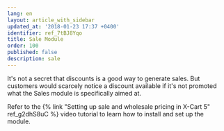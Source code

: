 ```yaml
---
lang: en
layout: article_with_sidebar
updated_at: '2018-01-23 17:37 +0400'
identifier: ref_7tBJ8Yqo
title: Sale Module
order: 100
published: false
description: sale
---
```

It's not a secret that discounts is a good way to generate sales. But customers would scarcely notice a discount available if it's not promoted what the Sales module is specifically aimed at. 

Refer to the {% link "Setting up sale and wholesale pricing in X-Cart 5" ref_g2dhS8uC %} video tutorial to learn how to install and set up the module.
